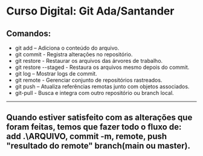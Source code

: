 # Curso Digital: Git Ada/Santander
## Comandos:
* git add – Adiciona o conteúdo do arquivo.
* git commit - Registra alterações no repositório.
* git restore - Restaurar os arquivos das árvores de trabalho.
* git restore --staged - Restaura os arquivos mesmo depois do commit.
* git log – Mostrar logs de commit.
* git remote - Gerenciar conjunto de repositórios rastreados.
* git push – Atualiza referências remotas junto com objetos associados.
* git-pull - Busca e integra com outro repositório ou branch local.

---
Quando estiver satisfeito com as alterações que foram feitas, temos que fazer todo o fluxo de: add .\ARQUIVO, commit -m, remote, push "resultado do remote" branch(main ou master).
---
